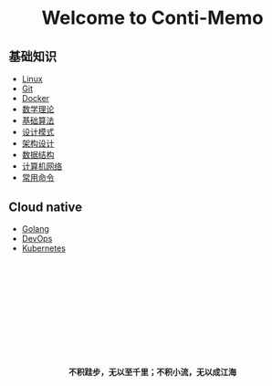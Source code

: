 <p style="text-align: center; font-size: xx-large; font-weight: bolder;">Welcome to Conti-Memo</p>

## 基础知识
* [Linux](basic-theories/linux/README.md)
* [Git](basic-theories/git/README.md)
* [Docker](basic-theories/docker/README.md)
* [数学理论](basic-theories/mathematical-theories/README.md)
* [基础算法](basic-theories/algorithm/README.md)
* [设计模式](basic-theories/design-patterns/README.md)
* [架构设计](basic-theories/architectural-design/README.md)
* [数据结构](basic-theories/data-structures/README.md)
* [计算机网络](basic-theories/computer-networks/README.md)
* [常用命令](basic-theories/commands/README.md)

## Cloud native
* [Golang](cloud-native/golang/README.md)
* [DevOps](cloud-native/devops/README.md)
* [Kubernetes](cloud-native/kubernetes/README.md)

<br/><br/><br/><br/><br/><br/><br/><br/><br/><br/>

<p style="text-align: center; font-weight: bolder;">不积跬步，无以至千里；不积小流，无以成江海</p>
